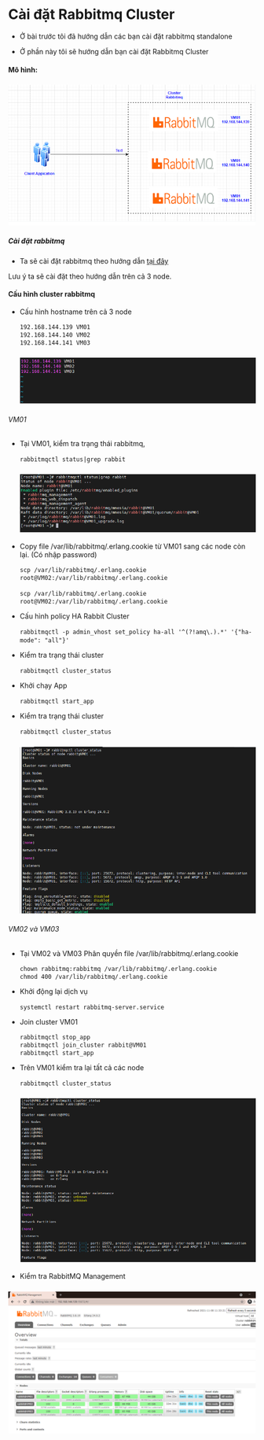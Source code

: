 # Cài đặt Rabbitmq Cluster

- Ở bài trước tôi đã hướng dẫn các bạn cài đặt rabbitmq standalone

- Ở phần này tôi sẽ hướng dẫn bạn cài đặt Rabbitmq Cluster

#### Mô hình:

<h3 align="center"><img src="../Images/10.png"></h3>

##### Cài đặt rabbitmq 

- Ta sẽ cài đặt rabbitmq theo hướng dẫn [tại đây](https://github.com/phancong0897/Congphan/blob/master/Rabbitmq/LAB/Install-rabbitmq.md)

Lưu ý ta sẽ cài đặt theo hướng dẫn trên cả 3 node.

#### Cấu hình cluster rabbitmq

- Cấu hình hostname trên cả 3 node

    ```
    192.168.144.139 VM01
    192.168.144.140 VM02
    192.168.144.141 VM03

    ```

    <h3 align="center"><img src="../Images/11.png"></h3>

###### VM01

- Tại VM01, kiểm tra trạng thái rabbitmq, 

    ` rabbitmqctl status|grep rabbit `

    <h3 align="center"><img src="../Images/12.png"></h3>

- Copy file /var/lib/rabbitmq/.erlang.cookie từ VM01 sang các node còn lại. (Có nhập password)

    ```
    scp /var/lib/rabbitmq/.erlang.cookie root@VM02:/var/lib/rabbitmq/.erlang.cookie

    scp /var/lib/rabbitmq/.erlang.cookie root@VM02:/var/lib/rabbitmq/.erlang.cookie

    ```
- Cấu hình policy HA Rabbit Cluster

    ` rabbitmqctl -p admin_vhost set_policy ha-all '^(?!amq\.).*' '{"ha-mode": "all"}' `

- Kiểm tra trạng thái cluster

    ` rabbitmqctl cluster_status `

- Khởi chạy App

    ` rabbitmqctl start_app `

- Kiểm tra trạng thái cluster

    ` rabbitmqctl cluster_status `

    <h3 align="center"><img src="../Images/13.png"></h3>

###### VM02 và VM03

- Tại VM02 và VM03 Phân quyền file /var/lib/rabbitmq/.erlang.cookie

    ```
    chown rabbitmq:rabbitmq /var/lib/rabbitmq/.erlang.cookie
    chmod 400 /var/lib/rabbitmq/.erlang.cookie

    ```

- Khởi động lại dịch vụ

    ` systemctl restart rabbitmq-server.service `

- Join cluster VM01

    ```
    rabbitmqctl stop_app
    rabbitmqctl join_cluster rabbit@VM01
    rabbitmqctl start_app

    ```
- Trên VM01 kiểm tra lại tất cả các node

    ` rabbitmqctl cluster_status `

    <h3 align="center"><img src="../Images/14.png"></h3>

- Kiểm tra RabbitMQ Management

<h3 align="center"><img src="../Images/15.png"></h3>
